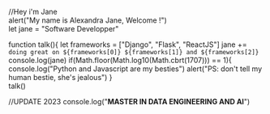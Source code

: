 //Hey i'm Jane                                                                                                      
alert("My name is Alexandra Jane, Welcome !")                                                                      
let jane = "Software Developper"

function talk(){
	let frameworks = ["Django", "Flask", "ReactJS"]
    jane += ` doing great on ${frameworks[0]} ${frameworks[1]} and ${frameworks[2]}`
    console.log(jane)
    if(Math.floor(Math.log10(Math.cbrt(1707))) == 1){
        console.log("Python and Javascript are my besties")
        alert("PS: don\'t tell my human bestie, she\'s jealous")
    }    
talk()

//UPDATE 2023
console.log("****MASTER IN DATA ENGINEERING AND AI****")
